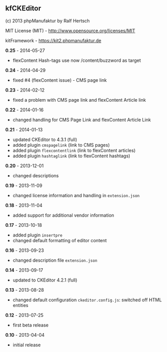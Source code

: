 ## kfCKEditor

(c) 2013 phpManufaktur by Ralf Hertsch

MIT License (MIT) - <http://www.opensource.org/licenses/MIT>

kitFramework - <https://kit2.phpmanufaktur.de>

**0.25** - 2014-05-27

* flexContent Hash-tags use now /content/buzzword as target 

**0.24** - 2014-04-29

* fixed #4 (flexContent issue) - CMS page link

**0.23** - 2014-02-12

* fixed a problem with CMS page link and flexContent Article link

**0.22** - 2014-01-16

* changed handling for CMS Page Link and flexContent Article Link

**0.21** - 2014-01-13

* updated CKEditor to 4.3.1 (full)
* added plugin `cmspagelink` (link to CMS pages)
* added plugin `flexcontentlink` (link to flexContent articles)
* added plugin `hashtaglink` (link to flexContent hashtags) 

**0.20** - 2013-12-01

* changed descriptions

**0.19** - 2013-11-09

* changed license information and handling in `extension.json`

**0.18** - 2013-11-04

* added support for additional vendor information

**0.17** - 2013-10-18

* added plugin `insertpre`
* changed default formatting of editor content

**0.16** - 2013-09-23

* changed description file `extension.json`

**0.14** - 2013-09-17

* updated to CKEditor 4.2.1 (full)

**0.13** - 2013-08-28

* changed default configuration `ckeditor.config.js`: switched off HTML entities  

**0.12** - 2013-07-25 

* first beta release

**0.10** - 2013-04-04

* initial release